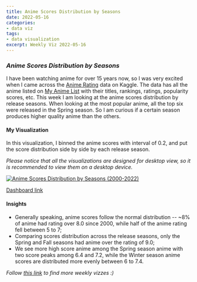```yaml
---
title: Anime Scores Distribution by Seasons
date: 2022-05-16
categories:
- data viz
tags:
- data visualization
excerpt: Weekly Viz 2022-05-16
---
```


### *Anime Scores Distribution by Seasons*

I have been watching anime for over 15 years now, so I was very excited when I came across the [Anime Rating](https://www.kaggle.com/datasets/aliibrahim10/anime-ratings) data on Kaggle. The data has all the anime listed on [My Anime List](https://myanimelist.net/) with their titles, rankings, ratings, popularity scores, etc. This week I am looking at the anime scores distribution by release seasons. When looking at the most popular anime, all the top six were released in the Spring season. So I am curious if a certain season produces higher quality anime than the others.  

#### My Visualization

In this visualization, I binned the anime scores with interval of 0.2, and put the score distribution side by side by each release season.  

*Please notice that all the visualizations are designed for desktop view, so it is recommended to view them on a desktop device.*  

<div class='tableauPlaceholder' id='viz1652764962100' style='position: relative'>
  <noscript><a href='#'>
    <img alt='Anime Scores Distribution by Seasons (2000-2022) ' src='https:&#47;&#47;public.tableau.com&#47;static&#47;images&#47;20&#47;20220516AnimeScoresDistributionbySeasons&#47;AnimeScoresDistributionbySeasons2000-2022&#47;1_rss.png' style='border: none' />
    </a></noscript>
  <object class='tableauViz'  style='display:none;'>
    <param name='host_url' value='https%3A%2F%2Fpublic.tableau.com%2F' /> 
    <param name='embed_code_version' value='3' />
    <param name='site_root' value='' />
    <param name='name' value='20220516AnimeScoresDistributionbySeasons&#47;AnimeScoresDistributionbySeasons2000-2022' />
    <param name='tabs' value='no' />
    <param name='toolbar' value='yes' />
    <param name='static_image' value='https:&#47;&#47;public.tableau.com&#47;static&#47;images&#47;20&#47;20220516AnimeScoresDistributionbySeasons&#47;AnimeScoresDistributionbySeasons2000-2022&#47;1.png' />
    <param name='animate_transition' value='yes' />
    <param name='display_static_image' value='yes' />
    <param name='display_spinner' value='yes' />
    <param name='display_overlay' value='yes' />
    <param name='display_count' value='yes' />
    <param name='language' value='en-US' />
    <param name='filter' value='publish=yes' />
  </object></div>        
  <script type='text/javascript'>        
  var divElement = document.getElementById('viz1652764962100');        
  var vizElement = divElement.getElementsByTagName('object')[0];         
  if ( divElement.offsetWidth > 800 ) { vizElement.style.width='700px';vizElement.style.height='627px';} else if ( divElement.offsetWidth > 500 ) { vizElement.style.width='700px';vizElement.style.height='627px';} else { vizElement.style.width='100%';vizElement.style.height='727px';}        
  var scriptElement = document.createElement('script');          
  scriptElement.src = 'https://public.tableau.com/javascripts/api/viz_v1.js';   
  vizElement.parentNode.insertBefore(scriptElement, vizElement);             
</script>
  
[Dashboard link](https://public.tableau.com/views/20220516AnimeScoresDistributionbySeasons/AnimeScoresDistributionbySeasons2000-2022?:language=en-US&publish=yes&:display_count=n&:origin=viz_share_link)
  
#### Insights
* Generally speaking, anime scores follow the normal distribution -- ~8% of anime had rating over 8.0 since 2000, while half of the anime rating fell between 5 to 7;  
* Comparing scores distribution across the release seasons, only the Spring and Fall seasons had anime over the rating of 9.0;  
* We see more high score anime among the Spring season anime with two score peaks among 6.4 and 7.2, while the Winter season anime scores are distributed more evenly between 6 to 7.4.
  
*Follow [this link](https://yudong-94.github.io/personal-website/project/WeeklyViz2022/) to find more weekly vizzes :)*

